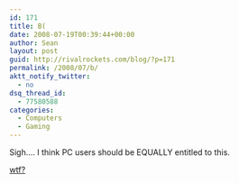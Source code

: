 ```yaml
---
id: 171
title: B(
date: 2008-07-19T00:39:44+00:00
author: Sean
layout: post
guid: http://rivalrockets.com/blog/?p=171
permalink: /2008/07/b/
aktt_notify_twitter:
  - no
dsq_thread_id:
  - 77580588
categories:
  - Computers
  - Gaming
---
```

Sigh.... I think PC users should be EQUALLY entitled to this.

[wtf?](http://www.gametrailers.com/player/36209.html)